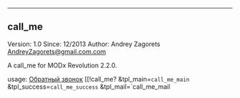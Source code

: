 ---------------------------------
call_me
---------------------------------
Version: 1.0
Since: 12/2013
Author: Andrey Zagorets <AndreyZagorets@gmail.com.com>

A call_me for MODx Revolution 2.2.0.

usage:
<a data-toggle="modal" data-target="#call_me_modal" href="#">Обратный звонок</a>
[[!call_me? &tpl_main=`call_me_main` &tpl_success=`call_me_success` &tpl_mail=`call_me_mail

